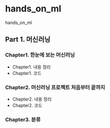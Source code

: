 # hands_on_ml
hands_on_ml

## Part 1. 머신러닝

### Chapter1. 한눈에 보는 머신러닝

+ Chapter1. 내용 정리
+ Chapter1. 코드

### Chapter2. 머신러닝 프로젝트 처음부터 끝까지

+ Chapter2. 내용 정리
+ Chapter2. 코드


### Chapter3. 분류
